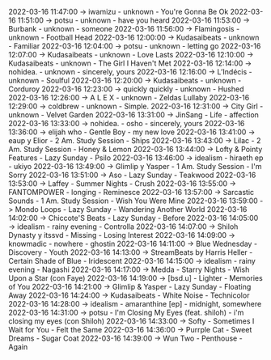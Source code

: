 2022-03-16 11:47:00 -> iwamizu - unknown - You're Gonna Be Ok
2022-03-16 11:51:00 -> potsu - unknown - have you heard
2022-03-16 11:53:00 -> Burbank - unknown - someone
2022-03-16 11:56:00 -> Flamingosis - unknown - Football Head
2022-03-16 12:00:00 -> Kudasaibeats - unknown - Familiar
2022-03-16 12:04:00 -> potsu - unknown - letting go
2022-03-16 12:07:00 -> Kudasaibeats - unknown - Love Lasts
2022-03-16 12:10:00 -> Kudasaibeats - unknown - The Girl I Haven't Met
2022-03-16 12:14:00 -> nohidea. - unknown - sincerely, yours
2022-03-16 12:16:00 -> L’Indécis - unknown - Soulful
2022-03-16 12:20:00 -> Kudasaibeats - unknown - Corduroy
2022-03-16 12:23:00 -> quickly quickly - unknown - Hushed
2022-03-16 12:26:00 -> A L E X - unknown - Zeldas Lullaby
2022-03-16 12:29:00 -> coldbrew - unknown - Simple.
2022-03-16 12:31:00 -> City Girl - unknown - Velvet Garden
2022-03-16 13:31:00 -> JinSang - Life - affection
2022-03-16 13:33:00 -> nohidea. - osho - sincerely, yours
2022-03-16 13:36:00 -> elijah who - Gentle Boy - my new love
2022-03-16 13:41:00 -> eaup y Elior - 2 Am. Study Session - Ships
2022-03-16 13:43:00 -> Lilac - 2 Am. Study Session - Honey & Lemon
2022-03-16 13:44:00 -> Lofty & Pointy Features - Lazy Sunday - Psilo
2022-03-16 13:46:00 -> idealism - hiraeth ep - ukiyo
2022-03-16 13:49:00 -> Glimlip y Yasper - 1 Am. Study Session - I'm Sorry
2022-03-16 13:51:00 -> Aso - Lazy Sunday - Teakwood
2022-03-16 13:53:00 -> Laffey - Summer Nights - Crush
2022-03-16 13:55:00 -> FANTOMPOWER - longing - Reminesce
2022-03-16 13:57:00 -> Sarcastic Sounds - 1 Am. Study Session - Wish You Were Mine
2022-03-16 13:59:00 -> Mondo Loops - Lazy Sunday - Wandering Another World
2022-03-16 14:02:00 -> Chiccote'S Beats - Lazy Sunday - Before
2022-03-16 14:05:00 -> idealism - rainy evening - Controlla
2022-03-16 14:07:00 -> Shiloh Dynasty y itssvd - Missing - Losing Interest
2022-03-16 14:09:00 -> knowmadic - nowhere - ghostin
2022-03-16 14:11:00 -> Blue Wednesday - Discovery - Youth
2022-03-16 14:13:00 -> StreamBeats by Harris Heller - Certain Shade of Blue - Iridescent
2022-03-16 14:15:00 -> idealism - rainy evening - Nagashi
2022-03-16 14:17:00 -> Medda - Starry Nights - Wish Upon a Star (con Faye)
2022-03-16 14:19:00 -> [bsd.u] - Lighter - Memories of You
2022-03-16 14:21:00 -> Glimlip & Yasper - Lazy Sunday - Floating Away
2022-03-16 14:24:00 -> Kudasaibeats - White Noise - Technicolor
2022-03-16 14:28:00 -> idealism - amaranthine [ep] - midnight, somewhere
2022-03-16 14:31:00 -> potsu - I'm Closing My Eyes (feat. shiloh) - i'm closing my eyes (con Shiloh)
2022-03-16 14:33:00 -> Softy - Sometimes I Wait for You - Felt the Same
2022-03-16 14:36:00 -> Purrple Cat - Sweet Dreams - Sugar Coat
2022-03-16 14:39:00 -> Wun Two - Penthouse - Again
